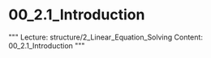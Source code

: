 # 00_2.1_Introduction

"""
Lecture: structure/2_Linear_Equation_Solving
Content: 00_2.1_Introduction
"""

